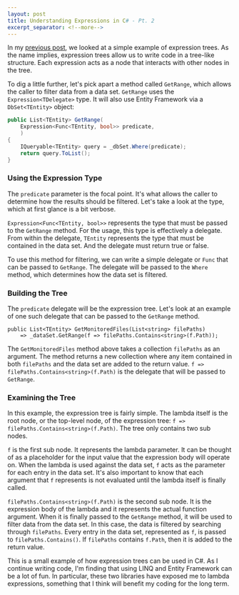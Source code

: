 ```yaml
---
layout: post
title: Understanding Expressions in C# - Pt. 2
excerpt_separator: <!--more-->
---
```


In my [previous post](https://ajoh504.github.io/2023/06/30/expressions-csharp-part-1.html), we looked at a simple example of expression trees. As the name implies, expression trees allow us to write code in a tree-like structure. <!--more-->Each expression acts as a node that interacts with other nodes in the tree.

To dig a little further, let's pick apart a method called `GetRange`, which allows the caller to filter data from a data set. `GetRange` uses the `Expression<TDelegate>` type. It will also use Entity Framework via a `DbSet<TEntity>` object:

```cs
public List<TEntity> GetRange(
    Expression<Func<TEntity, bool>> predicate,
    ) 
{
    IQueryable<TEntity> query = _dbSet.Where(predicate);
    return query.ToList();
}
```

### Using the Expression Type

The `predicate` parameter is the focal point. It's what allows the caller to determine how the results should be filtered. Let's take a look at the type, which at first glance is a bit verbose.

`Expression<Func<TEntity, bool>>` represents the type that must be passed to the `GetRange` method. For the usage, this type is effectively a delegate. From within the delegate, `TEntity` represents the type that must be contained in the data set. And the delegate must return true or false. 

To use this method for filtering, we can write a simple delegate or `Func` that can be passed to `GetRange`. The delegate will be passed to the `Where` method, which determines how the data set is filtered. 

### Building the Tree

The `predicate` delegate will be the expression tree. Let's look at an example of one such delegate that can be passed to the `GetRange` method.

```
public List<TEntity> GetMonitoredFiles(List<string> filePaths)
    => _dataSet.GetRange(f => filePaths.Contains<string>(f.Path));
```

The `GetMonitoredFiles` method above takes a collection `filePaths` as an argument. The method returns a new collection where any item contained in both `filePaths` and the data set are added to the return value. `f => filePaths.Contains<string>(f.Path)` is the delegate that will be passed to `GetRange`.

### Examining the Tree

In this example, the expression tree is fairly simple. The lambda itself is the root node, or the top-level node, of the expression tree: `f => filePaths.Contains<string>(f.Path)`. The tree only contains two sub nodes. 

`f` is the first sub node. It represents the lambda parameter. It can be thought of as a placeholder for the input value that the expression body will operate on. When the lambda is used against the data set, `f` acts as the parameter for each entry in the data set. It's also important to know that each argument that `f` represents is not evaluated until the lambda itself is finally called. 

`filePaths.Contains<string>(f.Path)` is the second sub node. It is the expression body of the lambda and it represents the actual function argument. When it is finally passed to the `GetRange` method, it will be used to filter data from the data set. In this case, the data is filtered by searching through `filePaths`. Every entry in the data set, represented as `f`, is passed to `filePaths.Contains()`. If `filePaths` contains `f.Path`, then it is added to the return value.

This is a small example of how expression trees can be used in C#. As I continue writing code, I'm finding that using LINQ and Entity Framework can be a lot of fun. In particular, these two libraries have exposed me to lambda expressions, something that I think will benefit my coding for the long term.
